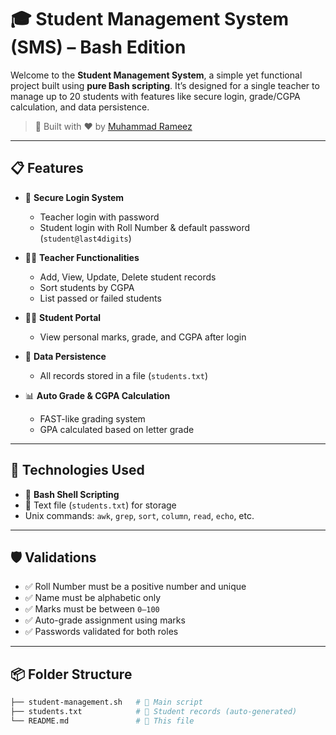 # 🎓 Student Management System (SMS) – Bash Edition

Welcome to the **Student Management System**, a simple yet functional project built using **pure Bash scripting**. It’s designed for a single teacher to manage up to 20 students with features like secure login, grade/CGPA calculation, and data persistence.

> 🚀 Built with ❤️ by [Muhammad Rameez](https://www.linkedin.com/in/rameez2005/)

---

## 📋 Features

- 🔐 **Secure Login System**
  - Teacher login with password
  - Student login with Roll Number & default password (`student@last4digits`)

- 🧑‍🏫 **Teacher Functionalities**
  - Add, View, Update, Delete student records
  - Sort students by CGPA
  - List passed or failed students

- 👨‍🎓 **Student Portal**
  - View personal marks, grade, and CGPA after login

- 📁 **Data Persistence**
  - All records stored in a file (`students.txt`)

- 📊 **Auto Grade & CGPA Calculation**
  - FAST-like grading system
  - GPA calculated based on letter grade

---

## 🧠 Technologies Used

- 🐚 **Bash Shell Scripting**
- 📄 Text file (`students.txt`) for storage
- Unix commands: `awk`, `grep`, `sort`, `column`, `read`, `echo`, etc.

---

## 🛡️ Validations

- ✅ Roll Number must be a positive number and unique  
- ✅ Name must be alphabetic only  
- ✅ Marks must be between `0–100`  
- ✅ Auto-grade assignment using marks  
- ✅ Passwords validated for both roles

---

## 📦 Folder Structure

```bash
├── student-management.sh   # 🔧 Main script
├── students.txt            # 📄 Student records (auto-generated)
└── README.md               # 📘 This file
